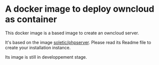 # A docker image to deploy owncloud as container

This docker image is a based image to create an owncloud server.

It's based on the image [soletic/phpserver](https://github.com/Soletic/hosting-docker-phpserver). Please read its Readme file to create your installation instance.

Its image is still in developpement stage.